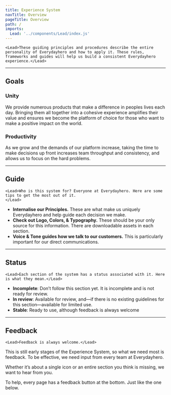 ```yaml
---
title: Experience System
navTitle: Overview
pageTitle: Overview
path: /
imports:
  Lead: '../components/Lead/index.js'
---
```



```render html
<Lead>These guiding principles and procedures describe the entire personality of Everydayhero and how to apply it. These rules, frameworks and guides will help us build a consistent Everydayhero experience.</Lead>
```

---

## Goals

### Unity

We provide numerous products that make a difference in peoples lives each day. Bringing them all together into a cohesive experience amplifies their value and ensures we become the platform of choice for those who want to make a positive impact on the world.

### Productivity

As we grow and the demands of our platform increase, taking the time to make decisions up front increases team throughput and consistency, and allows us to focus on the hard problems.

---

## Guide

```render html
<Lead>Who is this system for? Everyone at Everydayhero. Here are some tips to get the most out of it.
</Lead>
```

- **Internalise our Principles.** These are what make us uniquely Everydayhero and help guide each decision we make.
- **Check out Logo, Colors, & Typography.** These should be your only source for this information. There are downloadable assets in each section.
- **Voice & Tone guides how we talk to our customers.** This is particularly important for our direct communications.

---

## Status

```render html
<Lead>Each section of the system has a status associated with it. Here is what they mean.</Lead>
```

- **Incomplete**: Don’t follow this section yet. It is incomplete and is not ready for review.
- **In review**: Available for review, and—if there is no existing guidelines for this section—available for limited use.
- **Stable**: Ready to use, although feedback is always welcome

---

## Feedback

```render html
<Lead>Feedback is always welcome.</Lead>
```

This is still early stages of the Experience System, so what we need most is feedback. To be effective, we need input from every team at Everydayhero.

Whether it’s about a single icon or an entire section you think is missing, we want to hear from you.

To help, every page has a feedback button at the bottom. Just like the one below.
